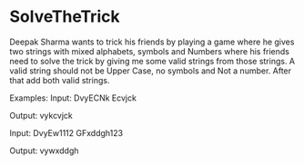 # SolveTheTrick

Deepak Sharma wants to trick his friends by playing a game where he gives two strings with mixed alphabets, symbols and Numbers where his friends need to solve the trick by giving me some valid strings from those strings.
A valid string should not be Upper Case, no symbols and Not a number.
After that add both valid strings.

Examples:
Input:
DvyECNk
Ecvjck

Output:
vykcvjck

Input:
DvyEw1112
GFxddgh123

Output:
vywxddgh
